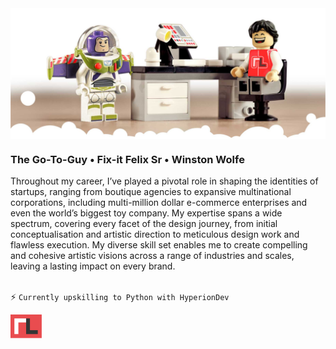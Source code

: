 <!--#responsive-image {  width: 100%;  height: auto; } -->

<img align="center" src="GitHubReadme_Header_cloudy.jpg">

### The Go-To-Guy • Fix-it Felix Sr • Winston Wolfe

Throughout my career, I’ve played a pivotal role in shaping the identities of startups, ranging from boutique agencies to expansive multinational corporations, including multi-million dollar e-commerce enterprises and even the world’s biggest toy company. My expertise spans a wide spectrum, covering every facet of the design journey, from initial conceptualisation and artistic direction to meticulous design work and flawless execution. My diverse skill set enables me to create compelling and cohesive artistic visions across a range of industries and scales, leaving a lasting impact on every brand.<br><br>

:zap: `Currently upskilling to Python with HyperionDev`

<img style="float: left;valign: middle;" src="RL.svg" width="50"> 


<!-- Archived content -->
<!--### Hi there 👋 -->

<!--
<img style="float: left;valign: middle;" src="HyperionDev_logo.jpg" width="30">
**RobLightYear/RobLightYear** is a ✨ _special_ ✨ repository because its `README.md` (this file) appears on your GitHub profile.

Here are some ideas to get you started:

- 🔭 I’m currently working on ...
- 🌱 I’m currently learning ...
- 👯 I’m looking to collaborate on ...
- 🤔 I’m looking for help with ...
- 💬 Ask me about ...
- 📫 How to reach me: ...
- 😄 Pronouns: ...
- ⚡ Fun fact: ...
-->
